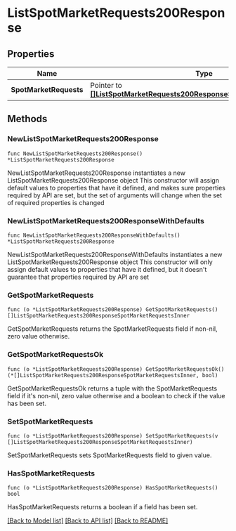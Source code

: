 # ListSpotMarketRequests200Response

## Properties

Name | Type | Description | Notes
------------ | ------------- | ------------- | -------------
**SpotMarketRequests** | Pointer to [**[]ListSpotMarketRequests200ResponseSpotMarketRequestsInner**](ListSpotMarketRequests200ResponseSpotMarketRequestsInner.md) |  | [optional] 

## Methods

### NewListSpotMarketRequests200Response

`func NewListSpotMarketRequests200Response() *ListSpotMarketRequests200Response`

NewListSpotMarketRequests200Response instantiates a new ListSpotMarketRequests200Response object
This constructor will assign default values to properties that have it defined,
and makes sure properties required by API are set, but the set of arguments
will change when the set of required properties is changed

### NewListSpotMarketRequests200ResponseWithDefaults

`func NewListSpotMarketRequests200ResponseWithDefaults() *ListSpotMarketRequests200Response`

NewListSpotMarketRequests200ResponseWithDefaults instantiates a new ListSpotMarketRequests200Response object
This constructor will only assign default values to properties that have it defined,
but it doesn't guarantee that properties required by API are set

### GetSpotMarketRequests

`func (o *ListSpotMarketRequests200Response) GetSpotMarketRequests() []ListSpotMarketRequests200ResponseSpotMarketRequestsInner`

GetSpotMarketRequests returns the SpotMarketRequests field if non-nil, zero value otherwise.

### GetSpotMarketRequestsOk

`func (o *ListSpotMarketRequests200Response) GetSpotMarketRequestsOk() (*[]ListSpotMarketRequests200ResponseSpotMarketRequestsInner, bool)`

GetSpotMarketRequestsOk returns a tuple with the SpotMarketRequests field if it's non-nil, zero value otherwise
and a boolean to check if the value has been set.

### SetSpotMarketRequests

`func (o *ListSpotMarketRequests200Response) SetSpotMarketRequests(v []ListSpotMarketRequests200ResponseSpotMarketRequestsInner)`

SetSpotMarketRequests sets SpotMarketRequests field to given value.

### HasSpotMarketRequests

`func (o *ListSpotMarketRequests200Response) HasSpotMarketRequests() bool`

HasSpotMarketRequests returns a boolean if a field has been set.


[[Back to Model list]](../README.md#documentation-for-models) [[Back to API list]](../README.md#documentation-for-api-endpoints) [[Back to README]](../README.md)


